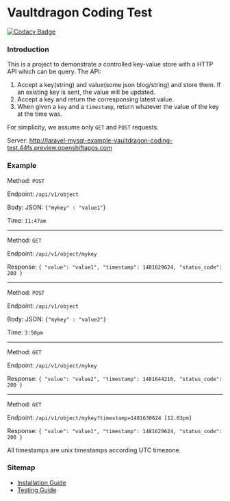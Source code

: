 # Vaultdragon Coding Test
[![Codacy Badge](https://api.codacy.com/project/badge/Grade/e9cd6601ec484bae977b4b18256138b8)](https://www.codacy.com/app/weikangchia/VaultdragonCodingTest?utm_source=github.com&amp;utm_medium=referral&amp;utm_content=weikangchia/VaultdragonCodingTest&amp;utm_campaign=Badge_Grade)

### Introduction
This is a project to demonstrate a controlled key-value store with a HTTP API which can be query. The API:

1. Accept a key(string) and value(some json blog/string) and store them. If an existing key is sent, the value will be updated.
2. Accept a key and return the corresponsing latest value.
3. When given a `key` and a `timestamp`, return whatever the value of the key at the time was.

For simplicity, we assume only `GET` and `POST` requests.

Server: http://laravel-mysql-example-vaultdragon-coding-test.44fs.preview.openshiftapps.com

### Example ###
Method: `POST`  

Endpoint: `/api/v1/object`  

Body: JSON: `{"mykey" : "value1"`}  

Time: `11:47am`

---

Method: `GET`

Endpoint: `/api/v1/object/mykey`

Response: `{
  "value": "value1",
  "timestamp": 1481629624,
  "status_code": 200
}`

------

Method: `POST`

Endpoint: `/api/v1/object`

Body: JSON: `{"mykey" : "value2"}`

Time: `3:50pm`

------

Method: `GET`  

Endpoint: `/api/v1/object/mykey`

Response: `{
  "value": "value2",
  "timestamp": 1481644216,
  "status_code": 200
}`

------

Method: `GET`  

Endpoint: `/api/v1/object/mykey?timestamp=1481630624 [12.03pm]`

Response: `{
  "value": "value1",
  "timestamp": 1481629624,
  "status_code": 200
}`


All timestamps are unix timestamps according UTC timezone.

### Sitemap
* [Installation Guide](docs/InstallationGuide.md)  
* [Testing Guide](docs/TestingGuide.md)
